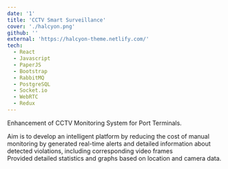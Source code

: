 ```yaml
---
date: '1'
title: 'CCTV Smart Surveillance'
cover: './halcyon.png'
github: ''
external: 'https://halcyon-theme.netlify.com/'
tech:
  - React
  - Javascript
  - PaperJS
  - Bootstrap
  - RabbitMQ
  - PostgreSQL
  - Socket.io
  - WebRTC
  - Redux
---
```


Enhancement of CCTV Monitoring System for Port Terminals.

Aim is to develop an intelligent platform by reducing the cost of manual monitoring by generated real-time alerts and detailed information about detected violations, including corresponding video frames  
Provided detailed statistics and graphs based on location and camera data.